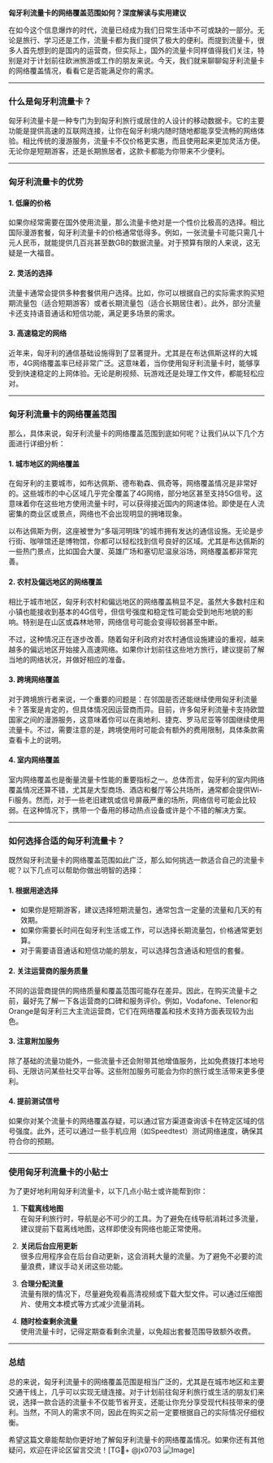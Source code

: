 **匈牙利流量卡的网络覆盖范围如何？深度解读与实用建议**

在如今这个信息爆炸的时代，流量已经成为我们日常生活中不可或缺的一部分。无论是旅行、学习还是工作，流量卡都为我们提供了极大的便利。而提到流量卡，很多人首先想到的是国内的运营商，但实际上，国外的流量卡同样值得我们关注，特别是对于计划前往欧洲旅游或工作的朋友来说。今天，我们就来聊聊匈牙利流量卡的网络覆盖情况，看看它是否能满足你的需求。

---

### **什么是匈牙利流量卡？**

匈牙利流量卡是一种专门为到匈牙利旅行或居住的人设计的移动数据卡。它的主要功能是提供高速的互联网连接，让你在匈牙利境内随时随地都能享受流畅的网络体验。相比传统的漫游服务，流量卡不仅价格更实惠，而且使用起来更加灵活方便。无论你是短期游客，还是长期旅居者，这款卡都能为你带来不少便利。

---

### **匈牙利流量卡的优势**

#### **1. 低廉的价格**
如果你经常需要在国外使用流量，那么流量卡绝对是一个性价比极高的选择。相比国际漫游套餐，匈牙利流量卡的价格通常低得多。例如，一张流量卡可能只需几十元人民币，就能提供几百兆甚至数GB的数据流量。对于预算有限的人来说，这无疑是一大福音。

#### **2. 灵活的选择**
流量卡通常会提供多种套餐供用户选择。比如，你可以根据自己的实际需求购买短期流量包（适合短期游客）或者长期流量包（适合长期居住者）。此外，部分流量卡还支持语音通话和短信功能，满足更多场景的需求。

#### **3. 高速稳定的网络**
近年来，匈牙利的通信基础设施得到了显著提升。尤其是在布达佩斯这样的大城市，4G网络覆盖率已经非常广泛。这意味着，当你使用匈牙利流量卡时，能够享受到快速稳定的上网体验。无论是刷视频、玩游戏还是处理工作文件，都能轻松应对。

---

### **匈牙利流量卡的网络覆盖范围**

那么，具体来说，匈牙利流量卡的网络覆盖范围到底如何呢？让我们从以下几个方面进行详细分析：

#### **1. 城市地区的网络覆盖**
在匈牙利的主要城市，如布达佩斯、德布勒森、佩奇等，网络覆盖情况是非常好的。这些城市的中心区域几乎完全覆盖了4G网络，部分地区甚至支持5G信号。这意味着你在这些地方使用流量卡时，可以获得接近国内的网速体验。即使是在人流密集的商业区或景点，网络也不会出现明显的拥堵现象。

以布达佩斯为例，这座被誉为“多瑙河明珠”的城市拥有发达的通信设施。无论是步行街、咖啡馆还是博物馆，你都可以轻松找到信号良好的区域。尤其是布达佩斯的一些热门景点，比如国会大厦、英雄广场和塞切尼温泉浴场，网络覆盖都非常完善。

#### **2. 农村及偏远地区的网络覆盖**
相比于城市地区，匈牙利农村和偏远地区的网络覆盖稍显不足。虽然大多数村庄和小镇也能接收到基本的4G信号，但信号强度和稳定性可能会受到地形地貌的影响。特别是在山区或森林地带，网络信号可能会变得较弱甚至中断。

不过，这种情况正在逐步改善。随着匈牙利政府对农村通信设施建设的重视，越来越多的偏远地区开始接入高速网络。如果你计划前往这些地方旅行，建议提前了解当地的网络状况，并做好相应的准备。

#### **3. 跨境网络覆盖**
对于跨境旅行者来说，一个重要的问题是：在邻国是否还能继续使用匈牙利流量卡？答案是肯定的，但具体情况因运营商而异。目前，许多匈牙利流量卡支持欧盟国家之间的漫游服务，这意味着你可以在奥地利、捷克、罗马尼亚等邻国继续使用流量卡。不过，需要注意的是，跨境使用时可能会有额外的费用限制，具体条款需查看卡上的说明。

#### **4. 室内网络覆盖**
室内网络覆盖也是衡量流量卡性能的重要指标之一。总体而言，匈牙利的室内网络覆盖情况还算不错，尤其是大型商场、酒店和餐厅等公共场所，通常都会提供Wi-Fi服务。然而，对于一些老旧建筑或信号屏蔽严重的场所，网络信号可能会比较弱。在这种情况下，携带一个备用的移动热点设备或许是个不错的解决方案。

---

### **如何选择合适的匈牙利流量卡？**

既然匈牙利流量卡的网络覆盖范围如此广泛，那么如何挑选一款适合自己的流量卡呢？以下几点可以帮助你做出明智的选择：

#### **1. 根据用途选择**
- 如果你是短期游客，建议选择短期流量包，通常包含一定量的流量和几天的有效期。
- 如果你需要长时间在匈牙利生活或工作，可以选择长期流量包，价格通常更划算。
- 对于需要语音通话和短信功能的朋友，可以选择包含通话和短信的套餐。

#### **2. 关注运营商的服务质量**
不同的运营商提供的网络质量和覆盖范围可能存在差异。因此，在购买流量卡之前，最好先了解一下各运营商的口碑和服务评价。例如，Vodafone、Telenor和Orange是匈牙利三大主流运营商，它们在网络覆盖和技术支持方面表现较为出色。

#### **3. 注意附加服务**
除了基础的流量功能外，一些流量卡还会附带其他增值服务，比如免费拨打本地号码、无限访问某些社交平台等。这些附加服务可能会为你的旅行或生活带来更多便利。

#### **4. 提前测试信号**
如果你对某个流量卡的网络覆盖存疑，可以通过官方渠道查询该卡在特定区域的信号强度。此外，还可以通过一些手机应用（如Speedtest）测试网络速度，确保其符合你的预期。

---

### **使用匈牙利流量卡的小贴士**

为了更好地利用匈牙利流量卡，以下几点小贴士或许能帮到你：

1. **下载离线地图**  
   在匈牙利旅行时，导航是必不可少的工具。为了避免在线导航消耗过多流量，建议提前下载离线地图，这样即使没有网络也能正常使用。

2. **关闭后台应用更新**  
   很多应用程序会在后台自动更新，这会消耗大量的流量。为了避免不必要的流量浪费，建议手动关闭这些功能。

3. **合理分配流量**  
   流量有限的情况下，尽量避免观看高清视频或下载大型文件。可以通过压缩图片、使用文本模式等方式减少流量消耗。

4. **随时检查剩余流量**  
   使用流量卡时，记得定期查看剩余流量，以免超出套餐范围导致额外收费。

---

### **总结**

总的来说，匈牙利流量卡的网络覆盖范围是相当广泛的，尤其是在城市地区和主要交通干线上，几乎可以实现无缝连接。对于计划前往匈牙利旅行或生活的朋友们来说，选择一款合适的流量卡不仅能节省开支，还能让你充分享受现代科技带来的便利。当然，不同人的需求不同，因此在购买之前一定要根据自己的实际情况仔细权衡。

希望这篇文章能帮助你更好地了解匈牙利流量卡的网络覆盖情况。如果你还有其他疑问，欢迎在评论区留言交流！[TG💪+ @jx0703 ![Image](https://github.com/user-attachments/assets/dbca1d08-cadb-493c-b0ec-ad6f7a83f270)]